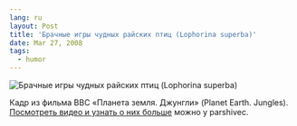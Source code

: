 ```yaml
---
lang: ru
layout: Post
title: 'Брачные игры чудных райских птиц (Lophorina superba)'
date: Mar 27, 2008
tags:
  - humor
---
```


![Брачные игры чудных райских птиц (Lophorina superba)](http://wow.sapegin.me/2B3K3o3K2I0P/birds-of-paradise.jpg)

Кадр из фильма BBC «Планета земля. Джунгли» (Planet Earth. Jungles). [Посмотреть видео и узнать о них больше](http://parshivec.livejournal.com/127566.html) можно у parshivec.
